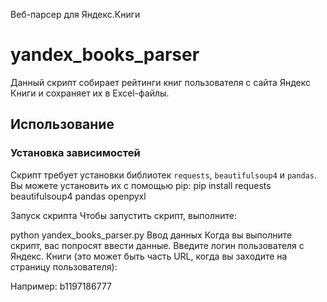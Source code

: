 Веб-парсер для Яндекс.Книги

# yandex_books_parser

Данный скрипт собирает рейтинги книг пользователя с сайта Яндекс Книги и сохраняет их в Excel-файлы.

## Использование

### Установка зависимостей

Скрипт требует установки библиотек `requests`, `beautifulsoup4` и `pandas`. Вы можете установить их с помощью pip:
pip install requests beautifulsoup4 pandas openpyxl

Запуск скрипта
Чтобы запустить скрипт, выполните:

python yandex_books_parser.py
Ввод данных
Когда вы выполните скрипт, вас попросят ввести данные. Введите логин пользователя с Яндекс. Книги (это может быть часть URL, когда вы заходите на страницу пользователя):

Например: b1197186777
